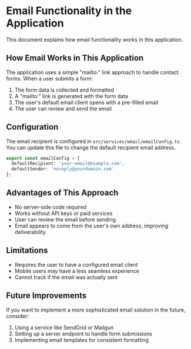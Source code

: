 
# Email Functionality in the Application

This document explains how email functionality works in this application.

## How Email Works in This Application

The application uses a simple "mailto:" link approach to handle contact forms. When a user submits a form:

1. The form data is collected and formatted
2. A "mailto:" link is generated with the form data
3. The user's default email client opens with a pre-filled email
4. The user can review and send the email

## Configuration

The email recipient is configured in `src/services/email/emailConfig.ts`. You can update this file to change the default recipient email address.

```typescript
export const emailConfig = {
  defaultRecipient: 'your-email@example.com',
  defaultSender: 'noreply@yourdomain.com'
};
```

## Advantages of This Approach

- No server-side code required
- Works without API keys or paid services
- User can review the email before sending
- Email appears to come from the user's own address, improving deliverability

## Limitations

- Requires the user to have a configured email client
- Mobile users may have a less seamless experience
- Cannot track if the email was actually sent

## Future Improvements

If you want to implement a more sophisticated email solution in the future, consider:

1. Using a service like SendGrid or Mailgun
2. Setting up a server endpoint to handle form submissions
3. Implementing email templates for consistent formatting
